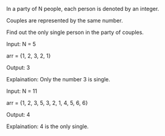 In a party of N people, each person is denoted by an integer. 

Couples are represented by the same number. 

Find out the only single person in the party of couples.

Input: N = 5

arr = {1, 2, 3, 2, 1}

Output: 3

Explaination: Only the number 3 is single.

Input: N = 11

arr = {1, 2, 3, 5, 3, 2, 1, 4, 5, 6, 6}

Output: 4

Explaination: 4 is the only single.
